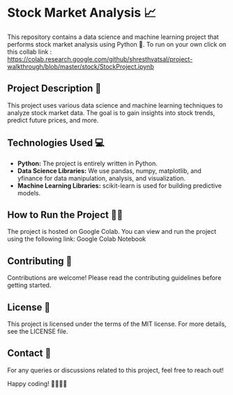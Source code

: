 # Stock Market Analysis 📈

This repository contains a data science and machine learning project that performs stock market analysis using Python 🐍.
To run on your own click on this collab link : https://colab.research.google.com/github/shresthvatsal/project-walkthrough/blob/master/stock/StockProject.ipynb

## Project Description 📝

This project uses various data science and machine learning techniques to analyze stock market data. The goal is to gain insights into stock trends, predict future prices, and more.

## Technologies Used 💻

- **Python:** The project is entirely written in Python.
- **Data Science Libraries:** We use pandas, numpy, matplotlib, and yfinance for data manipulation, analysis, and visualization.
- **Machine Learning Libraries:** scikit-learn is used for building predictive models.

## How to Run the Project 🏃‍♀️

The project is hosted on Google Colab. You can view and run the project using the following link: Google Colab Notebook

## Contributing 🤝

Contributions are welcome! Please read the contributing guidelines before getting started.

## License 📄

This project is licensed under the terms of the MIT license. For more details, see the LICENSE file.

## Contact 📧

For any queries or discussions related to this project, feel free to reach out!

Happy coding! 👩‍💻👨‍💻
